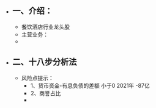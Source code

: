 - ## 一、介绍：
	- 餐饮酒店行业龙头股
	- 主营业务：
	-
- ## 二、十八步分析法
	- 风险点提示：
		- 1、货币资金-有息负债的差额     小于0  2021年 -87亿
		- 2、商誉占比
		-